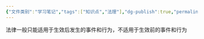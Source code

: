 ```yaml
---
{"文件类别":"学习笔记","tags":["知识点","法理"],"dg-publish":true,"permalink":"/学习笔记studyup/知识点cheese/法不溯及过往/","dgPassFrontmatter":true,"created":"2024-10-25T15:13:03.727+08:00","updated":"2024-10-25T15:13:20.185+08:00"}
---
```


法律一般只能适用于生效后发生的事件和行为，不适用于生效前的事件和行为